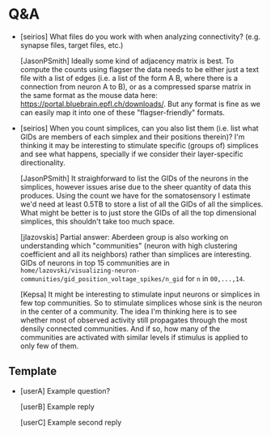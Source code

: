 # Q&A

+ [seirios] What files do you work with when analyzing connectivity? (e.g. synapse files, target files, etc.)

    [JasonPSmith] Ideally some kind of adjacency matrix is best. To compute the counts using flagser the data needs to be
    either just a text file with a list of edges (i.e. a list of the form A B, where there is a connection from neuron A to B), 
    or as a compressed sparse matrix in the same format as the mouse data here: https://portal.bluebrain.epfl.ch/downloads/. 
    But any format is fine as we can easily map it into one of these "flagser-friendly" formats.

+ [seirios] When you count simplices, can you also list them (i.e. list what GIDs are members of each simplex and their positions therein)? I'm thinking it may be interesting to stimulate specific (groups of) simplices and see what happens, specially if we consider their layer-specific directionality.

    [JasonPSmith] It straighforward to list the GIDs of the neurons in the simplices, however issues arise due to the sheer 
    quantity of data this produces. Using the count we have for the somatosensory I estimate we'd need at least 0.5TB to store
    a list of all the GIDs of all the simplices. What might be better is to just store the GIDs of all the top dimensional
    simplices, this shouldn't take too much space.
    
    [jlazovskis] Partial answer: Aberdeen group is also working on understanding which "communities" (neuron with high clustering coefficient and all its neighbors) rather than simplices are interesting. GIDs of neurons in top 15 communities are in <code>home/lazovski/visualizing-neuron-communities/gid_position_voltage_spikes/n_gid</code> for <code>n</code> in <code>00,...,14</code>.
    
    [Kepsa] It might be interesting to stimulate input neurons or simplices in few top communities. So to stimulate simplices whose sink is the neuron in the center of a community. The idea I'm thinking here is to see whether most of observed activity still propagates through the most densily connected communities. And if so, how many of the communities are activated with similar levels if stimulus is applied to only few of them.
   
    
## Template

+ [userA] Example question?

    [userB] Example reply
    
    [userC] Example second reply
